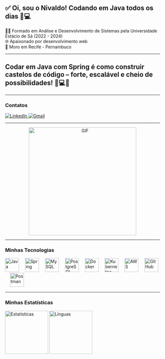 ## ✅ Oi, sou o Nivaldo! Codando em Java todos os dias 🚀💻

👨‍🎓 Formado em Análise e Desenvolvimento de Sistemas pela Universidade Estácio de Sá (2022 - 2024)  
🌐 Apaixonado por desenvolvimento web  
📌 Moro em Recife - Pernambuco

---

## Codar em Java com Spring é como construir castelos de código – forte, escalável e cheio de possibilidades! 🏰💻🚀

---
    
### Contatos
<div>
  <a href="https://www.linkedin.com/in/nivaldo-silva-5a8335289" target="_blank">
    <img src="https://img.shields.io/badge/-LinkedIn-%230077B5?style=for-the-badge&logo=linkedin&logoColor=white" alt="LinkedIn" />
  </a>
  <a href="mailto:nivaldosilva.contato@gmail.com">
    <img src="https://img.shields.io/badge/-Gmail-red?style=for-the-badge&logo=gmail&logoColor=white" alt="Gmail" />
  </a>
</div>

---

<p align="center">
  <img src="https://user-images.githubusercontent.com/74038190/212749447-bfb7e725-6987-49d9-ae85-2015e3e7cc41.gif?raw=true" height="350" alt="GIF" />
</p>

---

### Minhas Tecnologias
<div align="left">
  <img src="https://skillicons.dev/icons?i=java" height="45" alt="Java" />
  <img width="12" />
  <img src="https://skillicons.dev/icons?i=spring" height="45" alt="Spring" />
  <img width="12" />
  <img src="https://skillicons.dev/icons?i=mysql" height="45" alt="MySQL" />
  <img width="12" />
  <img src="https://skillicons.dev/icons?i=postgres" height="45" alt="PostgreSQL" />
  <img width="12" />
  <img src="https://skillicons.dev/icons?i=docker" height="45" alt="Docker" />
  <img width="12" />
  <img src="https://skillicons.dev/icons?i=kubernetes" height="45" alt="Kubernetes" />
  <img width="12" />
  <img src="https://skillicons.dev/icons?i=aws" height="45" alt="AWS" />
  <img width="12" />
  <img src="https://skillicons.dev/icons?i=github" height="45" alt="GitHub" />
  <img width="12" />
  <img src="https://skillicons.dev/icons?i=postman" height="45" alt="Postman" />
</div>

---

### Minhas Estatísticas
<div align="left">
  <img src="https://github-readme-stats.vercel.app/api?username=nivaldosilva&hide_title=false&hide_rank=false&show_icons=true&include_all_commits=true&count_private=true&disable_animations=false&theme=gotham&locale=en&hide_border=false&order=1" height="140" alt="Estatísticas" />
  <img src="https://github-readme-stats.vercel.app/api/top-langs?username=nivaldosilva&locale=en&hide_title=false&layout=compact&card_width=320&langs_count=5&theme=gotham&hide_border=true&order=2" height="140" alt="Línguas" />
</div>
